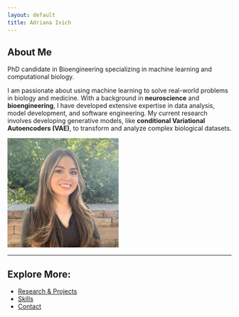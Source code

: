 ```yaml
---
layout: default
title: Adriana Ivich
---
```


## About Me

PhD candidate in Bioengineering specializing in machine learning and computational biology.

I am passionate about using machine learning to solve real-world problems in biology and medicine. With a background in **neuroscience** and **bioengineering**, I have developed extensive expertise in data analysis, model development, and software engineering. My current research involves developing generative models, like **conditional Variational Autoencoders (VAE)**, to transform and analyze complex biological datasets.

<img src="./assets/images/profile.png" alt="Me!" style="width: 250px; height: auto;">

---

## Explore More:
- [Research & Projects](/projects/)
- [Skills](/skills/)
- [Contact](/contact/)
